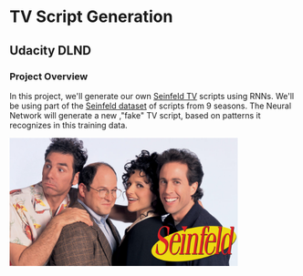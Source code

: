 # TV Script Generation

## Udacity DLND

### Project Overview


In this project, we'll generate our own [Seinfeld TV](https://en.wikipedia.org/wiki/Seinfeld) scripts using RNNs. We'll be using part of the [Seinfeld dataset](https://www.kaggle.com/thec03u5/seinfeld-chronicles#scripts.csv) of scripts from 9 seasons. The Neural Network will generate a new ,"fake" TV script, based on patterns it recognizes in this training data.


<img src = "Img.jpg" width = 400>

